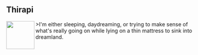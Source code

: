 ## **Thirapi** <img height="16px" src="https://thiraph.vercel.app/favicon.ico" />
<img align="left" height="75px" width="75px" src="https://cdna.artstation.com/p/assets/images/images/035/589/978/original/pixel-jeff-dream2.gif?1615369313">
>I'm either sleeping, daydreaming, or trying to make sense of what's really going on while lying on a thin mattress to sink into dreamland.
